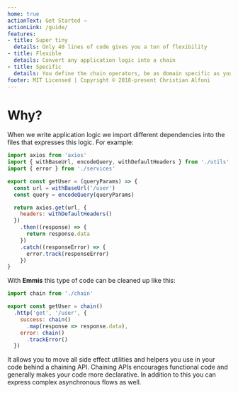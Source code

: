 ```yaml
---
home: true
actionText: Get Started →
actionLink: /guide/
features:
- title: Super tiny
  details: Only 40 lines of code gives you a ton of flexibility
- title: Flexible
  details: Convert any application logic into a chain
- title: Specific
  details: You define the chain operators, be as domain specific as you want!
footer: MIT Licensed | Copyright © 2018-present Christian Alfoni
---
```


# Why?

When we write application logic we import different dependencies into the files that expresses this logic. For example:

```js
import axios from 'axios'
import { withBaseUrl, encodeQuery, withDefaultHeaders } from './utils'
import { error } from './services'

export const getUser = (queryParams) => {
  const url = withBaseUrl('/user')
  const query = encodeQuery(queryParams)

  return axios.get(url, {
    headers: withDefaultHeaders()
  })
    .then((response) => {
      return response.data
    })
    .catch((responseError) => {
      error.track(responseError)
    })
}
```

With **Emmis** this type of code can be cleaned up like this:

```js
import chain from './chain'

export const getUser = chain()
  .http('get', '/user', {
    success: chain()
      .map(response => response.data),
    error: chain()
      .trackError()
  })
```

It allows you to move all side effect utilities and helpers you use in your code behind a chaining API. Chaining APIs encourages functional code and generally makes your code more declarative. In addition to this you can express complex asynchronous flows as well.